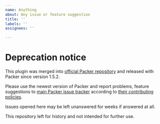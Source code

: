 ```yaml
---
name: Anything
about: Any issue or feature suggestion
title: ''
labels: ''
assignees: ''

---
```


# Deprecation notice
This plugin was merged into [official Packer repository](https://github.com/hashicorp/packer) 
and released with Packer since version 1.5.2.

Please use the newest version of Packer and report problems, feature suggestions 
to [main Packer issue tracker](https://github.com/hashicorp/packer/issues) 
according to [their contributing policies](https://github.com/hashicorp/packer/blob/master/.github/CONTRIBUTING.md).

Issues opened here may be left unanswered for weeks if answered at all.

This repository left for history and not intended for further use.
